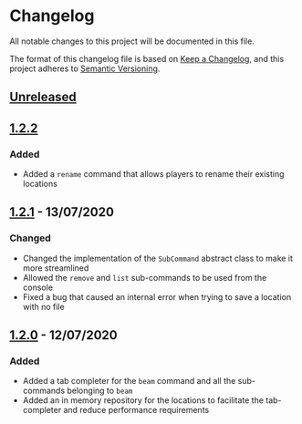 # Changelog
All notable changes to this project will be documented in this file.

The format of this changelog file is based on [Keep a Changelog](https://keepachangelog.com/en/1.0.0/),
and this project adheres to [Semantic Versioning](https://semver.org/spec/v2.0.0.html).

[Unreleased]: https://github.com/decarb/beam-me-up/compare/master...develop
[1.2.2]: https://github.com/decarb/beam-me-up/releases/tag/v1.2.2
[1.2.1]: https://github.com/decarb/beam-me-up/releases/tag/v1.2.1
[1.2.0]: https://github.com/decarb/beam-me-up/releases/tag/v1.2.0

## [Unreleased]

## [1.2.2]
### Added
- Added a `rename` command that allows players to rename their existing locations

## [1.2.1] - 13/07/2020
### Changed
- Changed the implementation of the `SubCommand` abstract class to make it more streamlined
- Allowed the `remove` and `list` sub-commands to be used from the console
- Fixed a bug that caused an internal error when trying to save a location with no file

## [1.2.0] - 12/07/2020
### Added
- Added a tab completer for the `beam` command and all the sub-commands belonging to `beam`
- Added an in memory repository for the locations to facilitate the tab-completer and reduce performance requirements